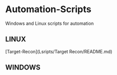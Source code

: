 # Automation-Scripts
Windows and Linux scripts for automation
## LINUX 
[Target-Recon](Lsripts/Target Recon/README.md)


## WINDOWS
